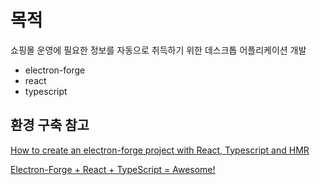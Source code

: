# 목적

쇼핑몰 운영에 필요한 정보를 자동으로 취득하기 위한 데스크톱 어플리케이션 개발

-   electron-forge
-   react
-   typescript

## 환경 구축 참고

[How to create an electron-forge project with React, Typescript and HMR](https://dev.to/raphaelbadia/how-to-create-an-electron-forge-project-with-react-typescript-and-hmr-1gi3)

[Electron-Forge + React + TypeScript = Awesome!](https://ankitbko.github.io/blog/2019/08/electron-forge-with-react-and-typescript/)
